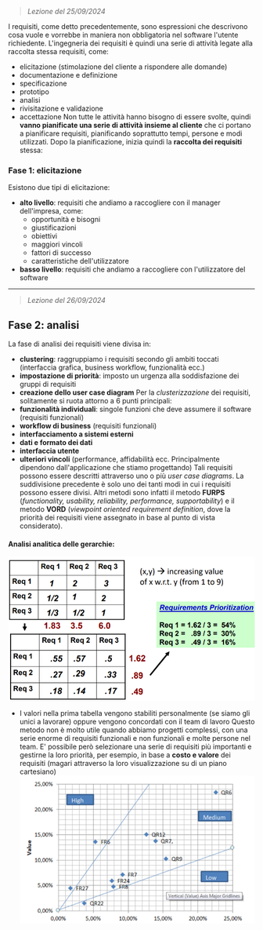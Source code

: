  > *Lezione del 25/09/2024*

I requisiti, come detto precedentemente, sono espressioni che descrivono cosa vuole e vorrebbe in maniera non obbligatoria nel software l'utente richiedente.
L'ingegneria dei requisiti è quindi una serie di attività legate alla raccolta stessa requisiti, come:
- elicitazione (stimolazione del cliente a rispondere alle domande)
- documentazione e definizione
- specificazione
- prototipo
- analisi
- rivisitazione e validazione
- accettazione
Non tutte le attività hanno bisogno di essere svolte, quindi **vanno pianificate una serie di attività insieme al cliente** che ci portano a pianificare requisiti, pianificando soprattutto tempi, persone e modi utilizzati.
Dopo la pianificazione, inizia quindi la **raccolta dei requisiti** stessa:
### Fase 1: elicitazione
Esistono due tipi di elicitazione:
- **alto livello**: requisiti che andiamo a raccogliere con il manager dell'impresa, come:
	- opportunità e bisogni
	- giustificazioni
	- obiettivi
	- maggiori vincoli
	- fattori di successo
	- caratteristiche dell'utilizzatore
- **basso livello**: requisiti che andiamo a raccogliere con l'utilizzatore del software
---
 > *Lezione del 26/09/2024*
 
 ## Fase 2: analisi
La fase di analisi dei requisiti viene divisa in:
- **clustering**: raggruppiamo i requisiti secondo gli ambiti toccati (interfaccia grafica, business workflow, funzionalità ecc.)
- **impostazione di priorità**: imposto un urgenza alla soddisfazione dei gruppi di requisiti
- **creazione dello user case diagram**
Per la *clusterizzazione* dei requisiti, solitamente si ruota attorno a 6 punti principali:
- **funzionalità individuali**: singole funzioni che deve assumere il software (requisiti funzionali)
- **workflow di business** (requisiti funzionali)
- **interfacciamento a sistemi esterni**
- **dati e formato dei dati**
- **interfaccia utente**
- **ulteriori vincoli** (performance, affidabilità ecc. Principalmente dipendono dall'applicazione che stiamo progettando)
Tali requisiti possono essere descritti attraverso uno o più *user case diagrams*.
La suddivisione precedente è solo uno dei tanti modi in cui i requisiti possono essere divisi. Altri metodi sono infatti il metodo **FURPS** (*functionality, usability, reliability, performance, supportability*) e il metodo **VORD** (*viewpoint oriented requirement definition*, dove la priorità dei requisiti viene assegnato in base al punto di vista considerato).
#### Analisi analitica delle gerarchie:
![](Images/Analisi%20analitica%20delle%20gerarchie.png)
- I valori nella prima tabella vengono stabiliti personalmente (se siamo gli unici a lavorare) oppure vengono concordati con il team di lavoro
Questo metodo non è molto utile quando abbiamo progetti complessi, con una serie enorme di requisiti funzionali e non funzionali e molte persone nel team. 
E' possibile però selezionare una serie di requisiti più importanti e gestirne la loro priorità, per esempio, in base a **costo e valore** dei requisiti (magari attraverso la loro visualizzazione su di un piano cartesiano)
![](Images/Analisi%20analitica%20delle%20gerarchie%202.png)